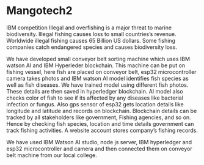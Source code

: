 # Mangotech2
IBM competition
Illegal and overfishing is a major threat to marine biodiversity. Illegal fishing causes loss to small countries’s revenue. Worldwide illegal fishing causes 65 Billion US dollars. Some fishing companies catch endangered species and causes biodiversity loss. 

We have developed small conveyor belt sorting machine which uses IBM watson AI and IBM Hyperleder blockchain. This machine can be put on fishing vessel, here fish are placed on conveyor belt, esp32 microcontroller camera takes photos and IBM watson AI model identifies fish species as well as fish diseases.  We have trained model using different fish photos. These details are then saved in hyperledger blockchain. AI model also checks color of fish to see if its affected by any diseases like bacterial infection or fungus. Also gps sensor of esp32 gets location details like longitude and latitude and records on blockchain. Blockchain details can be tracked by all stakeholders like government, Fishing agencies, and so on. Hence by checking fish species, location and time details government can track fishing activities.  A website account stores company’s fishing records. 

We have used IBM Watson AI  studio, node js server, IBM hyperledger and esp32 microcontroller and camera and then connected them on  conveyor belt machine from our local college. 
